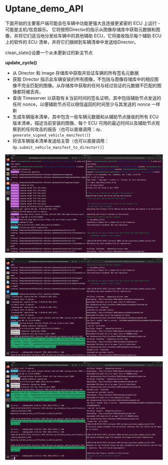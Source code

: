 # Uptane_demo_API

[初始化image]: ./image.md
[初始化director]: ./Director.md

[初始化Timeserver]: ./Timeserver

下面开始的主要客户端可能会在车辆中功能更强大且连接更紧密的 ECU 上运行 - 可能是主机/信息娱乐。 它将按照Director的指示从图像存储库中获取元数据和图像，并将它们适当地分发给车辆中的其他辅助 ECU，它将接收指示每个辅助 ECU 上的软件的 ECU 清单，并将它们捆绑到车辆清单中发送给Director。

clean_slate()设置一个从未更新过的新主节点

**update_cycle()**

- 从 Director 和 Image 存储库中获取并验证车辆的所有签名元数据
- 获取 Director 指示此车辆安装的所有图像，不包括与图像存储库中的相应图像不完全匹配的图像。从存储库中获取的任何与经过验证的元数据不匹配的图像都将被丢弃。
- 查询 Timeserver 以获取有关当前时间的签名证明，其中包括辅助节点发送的任何 nonce，以便辅助节点可以相信返回的时间至少与其发送的 nonce 一样新
- 生成车辆版本清单，其中包含一些车辆元数据和从辅助节点接收的所有 ECU 版本清单，描述当前安装的图像、每个 ECU 可用的最近时间以及辅助节点观察到的任何攻击的报告（也可以直接调用：`dp. generate_signed_vehicle_manifest()`)
- 将该车辆版本清单发送给主管（也可以直接调用：`dp.submit_vehicle_manifest_to_director()`）

![](1.png)

![](3.png)

![](4.png)

